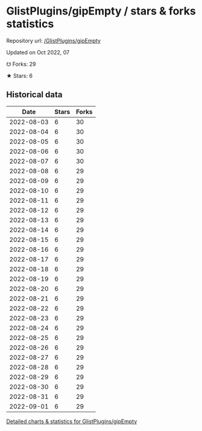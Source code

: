# GlistPlugins/gipEmpty / stars & forks statistics

Repository url: [/GlistPlugins/gipEmpty](https://github.com/GlistPlugins/gipEmpty)

Updated on Oct 2022, 07

☋ Forks: 29

★ Stars: 6

## Historical data
| Date | Stars | Forks |
|------|-------|-------|
| 2022-08-03 | 6 | 30 | 
| 2022-08-04 | 6 | 30 | 
| 2022-08-05 | 6 | 30 | 
| 2022-08-06 | 6 | 30 | 
| 2022-08-07 | 6 | 30 | 
| 2022-08-08 | 6 | 29 | 
| 2022-08-09 | 6 | 29 | 
| 2022-08-10 | 6 | 29 | 
| 2022-08-11 | 6 | 29 | 
| 2022-08-12 | 6 | 29 | 
| 2022-08-13 | 6 | 29 | 
| 2022-08-14 | 6 | 29 | 
| 2022-08-15 | 6 | 29 | 
| 2022-08-16 | 6 | 29 | 
| 2022-08-17 | 6 | 29 | 
| 2022-08-18 | 6 | 29 | 
| 2022-08-19 | 6 | 29 | 
| 2022-08-20 | 6 | 29 | 
| 2022-08-21 | 6 | 29 | 
| 2022-08-22 | 6 | 29 | 
| 2022-08-23 | 6 | 29 | 
| 2022-08-24 | 6 | 29 | 
| 2022-08-25 | 6 | 29 | 
| 2022-08-26 | 6 | 29 | 
| 2022-08-27 | 6 | 29 | 
| 2022-08-28 | 6 | 29 | 
| 2022-08-29 | 6 | 29 | 
| 2022-08-30 | 6 | 29 | 
| 2022-08-31 | 6 | 29 | 
| 2022-09-01 | 6 | 29 | 


[Detailed charts & statistics for GlistPlugins/gipEmpty](https://reviewgithub.com/rep/GlistPlugins/gipEmpty)
